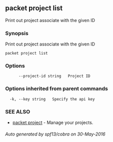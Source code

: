 ## packet project list

Print out project associate with the given ID

### Synopsis


Print out project associate with the given ID

```
packet project list
```

### Options

```
      --project-id string   Project ID
```

### Options inherited from parent commands

```
  -k, --key string   Specify the api key
```

### SEE ALSO
* [packet project](packet_project.md)	 - Manage your projects.

###### Auto generated by spf13/cobra on 30-May-2016
